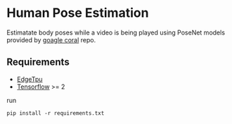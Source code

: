 # Human Pose Estimation
Estimatate body poses while a video is being played using PoseNet models provided by [goagle coral](https://github.com/google-coral/project-posenet) repo.

## Requirements
* [EdgeTpu](https://coral.ai/docs/edgetpu/api-intro/)
* [Tensorflow](https://www.tensorflow.org/install) >= 2

run

`pip install -r requirements.txt`
